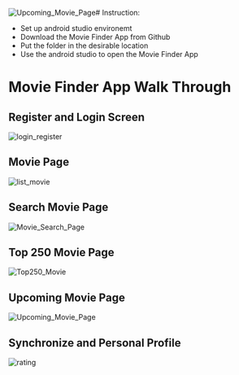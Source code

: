![Upcoming_Movie_Page](https://github.com/user-attachments/assets/913379b6-8425-4159-90a5-03eb3f2c8e4f)# Instruction:
- Set up android studio environemt
- Download the Movie Finder App from Github
- Put the folder in the desirable location
- Use the android studio to open the Movie Finder App
# Movie Finder App Walk Through
## Register and Login Screen
![login_register](https://github.com/jianghuang588/Project/assets/143280771/25151349-421b-46ab-840e-d79cbb3f39a9)
## Movie Page
![list_movie](https://github.com/jianghuang588/Project/assets/143280771/871379b5-ae02-47f8-a85a-9c218a074861)
## Search Movie Page 
![Movie_Search_Page](https://github.com/user-attachments/assets/95c50b85-96aa-4615-b4b5-2adc839b899f)
## Top 250 Movie Page
![Top250_Movie](https://github.com/user-attachments/assets/ae9fb4e2-849f-472d-87ce-f7971ea72329)
## Upcoming Movie Page 
![Upcoming_Movie_Page](https://github.com/user-attachments/assets/47008cb8-4cda-468c-b6ea-17becffa8e2d)
## Synchronize and Personal Profile
![rating](https://github.com/user-attachments/assets/dabbe065-9c0b-4d71-9e4c-c56a1784b0e7)
